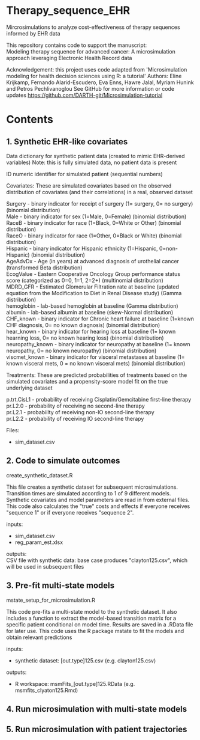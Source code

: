 # Therapy_sequence_EHR
Mircrosimulations to analyze cost-effectiveness of therapy sequences informed by EHR data  
  

This repository contains code to support the manuscript:  
Modeling therapy sequence for advanced cancer: A microsimulation approach leveraging Electronic Health Record data 

Acknowledgement: this project uses code adapted from
 'Microsimulation modeling for health decision sciences using R: a tutorial' 
 Authors: Eline Krijkamp, Fernando Alarid-Escudero, 
          Eva Enns, Hawre Jalal, Myriam Hunink and  Petros Pechlivanoglou
 See GitHub for more information or code updates
 https://github.com/DARTH-git/Microsimulation-tutorial

# Contents

## 1. Synthetic EHR-like covariates
Data dictionary for synthetic patient data (created to mimic EHR-derived variables)	
Note: this is fully simulated data, no patient data is present	
	
ID	numeric identifier for simulated patient (sequential numbers)
	
Covariates: These are simulated covariates based on the observed distribution of covariates (and their correlations) in a real, observed dataset	
	
Surgery	- binary indicator for receipt of surgery (1= surgery, 0= no surgery) (binomial distribution)  
Male	- binary indicator for sex (1=Male, 0=Female)  (binomial distribution)  
RaceB	- binary indicator for race (1=Black, 0=White or Other)   (binomial distribution)  
RaceO	- binary indicator for race (1=Other, 0=Black or White)  (binomial distribution)  
Hispanic	- binary indicator for Hispanic ethnicity (1=Hispanic, 0=non-Hispanic)  (binomial distribution)  
AgeAdvDx	- Age (in years) at advanced diagnosis of urothelial cancer (transformed Beta distribution)  
EcogValue	- Eastern Cooperative Oncology Group performance status score (categorized as 0=0, 1=1, 2=2+) (multinomial distribution)  
MDRD_GFR	- Estimated Glomerular Filtration rate at baseline (updated equation from the Modification to Diet in Renal Disease study) (Gamma distribution)  
hemoglobin	- lab-based hemoglobin at baseline (Gamma distribution)  
albumin	- lab-based albumin at baseline (skew-Normal distribution)  
CHF_known - 	binary indicator for Chronic heart failure at baseline (1=known CHF diagnosis, 0= no known diagnosis)  (binomial distribution)  
hear_known	- binary indicator for hearing loss at baseline (1= known hearning loss, 0= no known hearing loss)  (binomial distribution)  
neuropathy_known	- binary indicator for neuropathy at baseline (1= known neuropathy, 0= no known neuropathy)  (binomial distribution)  
viscmet_known	- binary indicator for visceral metastases at baseline (1= known visceral mets, 0 = no known visceral mets)  (binomial distribution)  
	
Treatments: These are predicted probabilities of treatments based on the simulated covariates and a propensity-score model fit on the true underlying dataset	
	
p.trt.CisL1	- probability of receiving Cisplatin/Gemcitabine first-line therapy  
pr.L2.0	- probability of receiving no second-line therapy  
pr.L2.1	- probabiilty of receiving non-IO second-line therapy  
pr.L2.2	- probability of receiving IO second-line therapy  

Files:  
- sim_dataset.csv  

## 2. Code to simulate outcomes
create_synthetic_dataset.R

This file creates a synthetic dataset for subsequent microsimulations. 
Transition times are simulated according to 1 of 9 different models. 
Synthetic covariates and model parameters are read in from external files. 
This code also calculates the "true" costs and effects if everyone 
receives "sequence 1" or if everyone receives "sequence 2".
  
inputs:   
- sim_dataset.csv  
- reg_param_est.xlsx  
  
outputs:  
CSV file with synthetic data: base case produces "clayton125.csv", which will be used in subsequent files

## 3. Pre-fit multi-state models

mstate_setup_for_microsimulation.R

This code pre-fits a multi-state model to the synthetic dataset.
It also includes a function to extract the  model-based 
transition matrix for a specific patient conditional on model time.
Results are saved in a .RData file for later use.
This code uses the R package mstate to fit the models and
obtain relevant predictions 

inputs:
- synthetic dataset: [out.type]125.csv (e.g. clayton125.csv)

outputs:
- R workspace: msmFits_[out.type]125.RData (e.g. msmfits_clyaton125.Rmd)

## 4. Run microsimulation with multi-state models

## 5. Run microsimulation with patient trajectories
